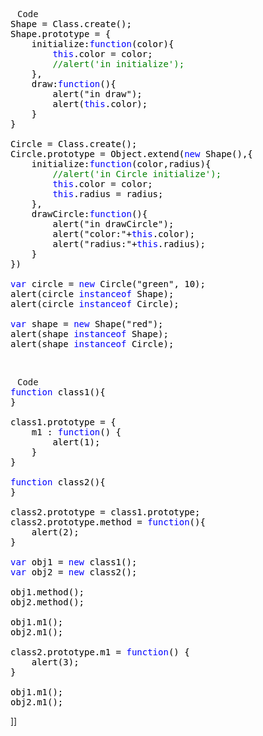 <div class="cnblogs_code">
<pre><img id="Code_Closed_Image_171054" style="display: none;" onclick="this.style.display='none'; document.getElementById('Code_Closed_Text_171054').style.display='none'; document.getElementById('Code_Open_Image_171054').style.display='inline'; document.getElementById('Code_Open_Text_171054').style.display='inline';" src="http://www.cnblogs.com/images/OutliningIndicators/ContractedBlock.gif" alt="" width="11" height="16" align="top" /><img id="Code_Open_Image_171054" onclick="this.style.display='none'; document.getElementById('Code_Open_Text_171054').style.display='none'; getElementById('Code_Closed_Image_171054').style.display='inline'; getElementById('Code_Closed_Text_171054').style.display='inline';" src="http://www.cnblogs.com/images/OutliningIndicators/ExpandedBlockStart.gif" alt="" width="11" height="16" align="top" /><span id="Code_Closed_Text_171054" class="cnblogs_code_Collapse">Code</span><span id="Code_Open_Text_171054"><br /><!--<br /><br />Code highlighting produced by Actipro CodeHighlighter (freeware)<br />http://www.CodeHighlighter.com/<br /><br />--><span style="color: #000000;">Shape </span><span style="color: #000000;">=</span><span style="color: #000000;"> Class.create(); <br />Shape.prototype </span><span style="color: #000000;">=</span><span style="color: #000000;"> { <br />    initialize:</span><span style="color: #0000FF;">function</span><span style="color: #000000;">(color){ <br />        </span><span style="color: #0000FF;">this</span><span style="color: #000000;">.color </span><span style="color: #000000;">=</span><span style="color: #000000;"> color; <br />        </span><span style="color: #008000;">//</span><span style="color: #008000;">alert('in initialize'); </span><span style="color: #008000;"><br /></span><span style="color: #000000;">    },<br />    draw:</span><span style="color: #0000FF;">function</span><span style="color: #000000;">(){ <br />        alert(</span><span style="color: #000000;">"</span><span style="color: #000000;">in draw</span><span style="color: #000000;">"</span><span style="color: #000000;">); <br />        alert(</span><span style="color: #0000FF;">this</span><span style="color: #000000;">.color); <br />    }<br />}<br /><br />Circle </span><span style="color: #000000;">=</span><span style="color: #000000;"> Class.create(); <br />Circle.prototype </span><span style="color: #000000;">=</span><span style="color: #000000;"> Object.extend(</span><span style="color: #0000FF;">new</span><span style="color: #000000;"> Shape(),{ <br />    initialize:</span><span style="color: #0000FF;">function</span><span style="color: #000000;">(color,radius){ <br />        </span><span style="color: #008000;">//</span><span style="color: #008000;">alert('in Circle initialize'); </span><span style="color: #008000;"><br /></span><span style="color: #000000;">        </span><span style="color: #0000FF;">this</span><span style="color: #000000;">.color </span><span style="color: #000000;">=</span><span style="color: #000000;"> color; <br />        </span><span style="color: #0000FF;">this</span><span style="color: #000000;">.radius </span><span style="color: #000000;">=</span><span style="color: #000000;"> radius; <br />    }, <br />    drawCircle:</span><span style="color: #0000FF;">function</span><span style="color: #000000;">(){ <br />        alert(</span><span style="color: #000000;">"</span><span style="color: #000000;">in drawCircle</span><span style="color: #000000;">"</span><span style="color: #000000;">); <br />        alert(</span><span style="color: #000000;">"</span><span style="color: #000000;">color:</span><span style="color: #000000;">"</span><span style="color: #000000;">+</span><span style="color: #0000FF;">this</span><span style="color: #000000;">.color); <br />        alert(</span><span style="color: #000000;">"</span><span style="color: #000000;">radius:</span><span style="color: #000000;">"</span><span style="color: #000000;">+</span><span style="color: #0000FF;">this</span><span style="color: #000000;">.radius); <br />    } <br />})<br /><br /></span><span style="color: #0000FF;">var</span><span style="color: #000000;"> circle </span><span style="color: #000000;">=</span><span style="color: #000000;"> </span><span style="color: #0000FF;">new</span><span style="color: #000000;"> Circle(</span><span style="color: #000000;">"</span><span style="color: #000000;">green</span><span style="color: #000000;">"</span><span style="color: #000000;">, </span><span style="color: #000000;">10</span><span style="color: #000000;">);<br />alert(circle </span><span style="color: #0000FF;">instanceof</span><span style="color: #000000;"> Shape);<br />alert(circle </span><span style="color: #0000FF;">instanceof</span><span style="color: #000000;"> Circle);<br /><br /></span><span style="color: #0000FF;">var</span><span style="color: #000000;"> shape </span><span style="color: #000000;">=</span><span style="color: #000000;"> </span><span style="color: #0000FF;">new</span><span style="color: #000000;"> Shape(</span><span style="color: #000000;">"</span><span style="color: #000000;">red</span><span style="color: #000000;">"</span><span style="color: #000000;">);<br />alert(shape </span><span style="color: #0000FF;">instanceof</span><span style="color: #000000;"> Shape);<br />alert(shape </span><span style="color: #0000FF;">instanceof</span><span style="color: #000000;"> Circle);</span></span></pre>
</div>
<p>&nbsp;</p>
<div class="cnblogs_code">
<pre><img id="Code_Closed_Image_173845" style="display: none;" onclick="this.style.display='none'; document.getElementById('Code_Closed_Text_173845').style.display='none'; document.getElementById('Code_Open_Image_173845').style.display='inline'; document.getElementById('Code_Open_Text_173845').style.display='inline';" src="http://www.cnblogs.com/images/OutliningIndicators/ContractedBlock.gif" alt="" width="11" height="16" align="top" /><img id="Code_Open_Image_173845" onclick="this.style.display='none'; document.getElementById('Code_Open_Text_173845').style.display='none'; getElementById('Code_Closed_Image_173845').style.display='inline'; getElementById('Code_Closed_Text_173845').style.display='inline';" src="http://www.cnblogs.com/images/OutliningIndicators/ExpandedBlockStart.gif" alt="" width="11" height="16" align="top" /><span id="Code_Closed_Text_173845" class="cnblogs_code_Collapse">Code</span><span id="Code_Open_Text_173845"><br /><!--<br /><br />Code highlighting produced by Actipro CodeHighlighter (freeware)<br />http://www.CodeHighlighter.com/<br /><br />--><span style="color: #0000FF;">function</span><span style="color: #000000;"> class1(){<br />}<br /><br />class1.prototype </span><span style="color: #000000;">=</span><span style="color: #000000;"> {<br />    m1 : </span><span style="color: #0000FF;">function</span><span style="color: #000000;">() {<br />        alert(</span><span style="color: #000000;">1</span><span style="color: #000000;">);<br />    }<br />}<br /><br /></span><span style="color: #0000FF;">function</span><span style="color: #000000;"> class2(){<br />}<br /><br />class2.prototype </span><span style="color: #000000;">=</span><span style="color: #000000;"> class1.prototype;<br />class2.prototype.method </span><span style="color: #000000;">=</span><span style="color: #000000;"> </span><span style="color: #0000FF;">function</span><span style="color: #000000;">(){<br />    alert(</span><span style="color: #000000;">2</span><span style="color: #000000;">);<br />}<br /><br /></span><span style="color: #0000FF;">var</span><span style="color: #000000;"> obj1 </span><span style="color: #000000;">=</span><span style="color: #000000;"> </span><span style="color: #0000FF;">new</span><span style="color: #000000;"> class1();<br /></span><span style="color: #0000FF;">var</span><span style="color: #000000;"> obj2 </span><span style="color: #000000;">=</span><span style="color: #000000;"> </span><span style="color: #0000FF;">new</span><span style="color: #000000;"> class2();<br /><br />obj1.method();<br />obj2.method();<br /><br />obj1.m1();<br />obj2.m1();<br /><br />class2.prototype.m1 </span><span style="color: #000000;">=</span><span style="color: #000000;"> </span><span style="color: #0000FF;">function</span><span style="color: #000000;">() {<br />    alert(</span><span style="color: #000000;">3</span><span style="color: #000000;">);<br />}<br /><br />obj1.m1();<br />obj2.m1();</span></span></pre>
</div>]]